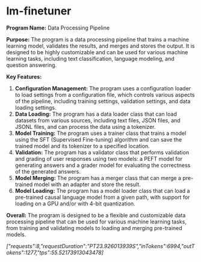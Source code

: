 # lm-finetuner

**Program Name:** Data Processing Pipeline

**Purpose:** The program is a data processing pipeline that trains a machine learning model, validates the results, and merges and stores the output. It is designed to be highly customizable and can be used for various machine learning tasks, including text classification, language modeling, and question answering.

**Key Features:**

1. **Configuration Management:** The program uses a configuration loader to load settings from a configuration file, which controls various aspects of the pipeline, including training settings, validation settings, and data loading settings.
2. **Data Loading:** The program has a data loader class that can load datasets from various sources, including text files, JSON files, and JSONL files, and can process the data using a tokenizer.
3. **Model Training:** The program uses a trainer class that trains a model using the SFT (Supervised Fine-tuning) algorithm and can save the trained model and its tokenizer to a specified location.
4. **Validation:** The program has a validator class that performs validation and grading of user responses using two models: a PEFT model for generating answers and a grader model for evaluating the correctness of the generated answers.
5. **Model Merging:** The program has a merger class that can merge a pre-trained model with an adapter and store the result.
6. **Model Loading:** The program has a model loader class that can load a pre-trained causal language model from a given path, with support for loading on a GPU and/or with 4-bit quantization.

**Overall:** The program is designed to be a flexible and customizable data processing pipeline that can be used for various machine learning tasks, from training and validating models to loading and merging pre-trained models.

*["requests":8,"requestDuration":"PT23.926013939S","inTokens":6994,"outTokens":1277,"tps":55.52173913043478]*
